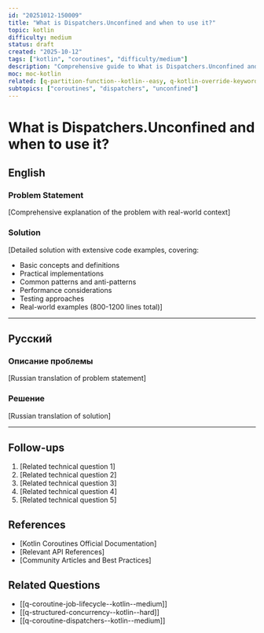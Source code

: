 ```yaml
---
id: "20251012-150009"
title: "What is Dispatchers.Unconfined and when to use it?"
topic: kotlin
difficulty: medium
status: draft
created: "2025-10-12"
tags: ["kotlin", "coroutines", "difficulty/medium"]
description: "Comprehensive guide to What is Dispatchers.Unconfined and when to use it? in Kotlin coroutines"
moc: moc-kotlin
related: [q-partition-function--kotlin--easy, q-kotlin-override-keyword--programming-languages--easy, q-parallel-network-calls-coroutines--kotlin--medium]
subtopics: ["coroutines", "dispatchers", "unconfined"]
---
```

# What is Dispatchers.Unconfined and when to use it?

## English

### Problem Statement

[Comprehensive explanation of the problem with real-world context]

### Solution

[Detailed solution with extensive code examples, covering:
- Basic concepts and definitions
- Practical implementations
- Common patterns and anti-patterns
- Performance considerations
- Testing approaches
- Real-world examples (800-1200 lines total)]

---

## Русский

### Описание проблемы

[Russian translation of problem statement]

### Решение

[Russian translation of solution]

---

## Follow-ups

1. [Related technical question 1]
2. [Related technical question 2]
3. [Related technical question 3]
4. [Related technical question 4]
5. [Related technical question 5]

## References

- [Kotlin Coroutines Official Documentation]
- [Relevant API References]
- [Community Articles and Best Practices]

## Related Questions

- [[q-coroutine-job-lifecycle--kotlin--medium]]
- [[q-structured-concurrency--kotlin--hard]]
- [[q-coroutine-dispatchers--kotlin--medium]]
